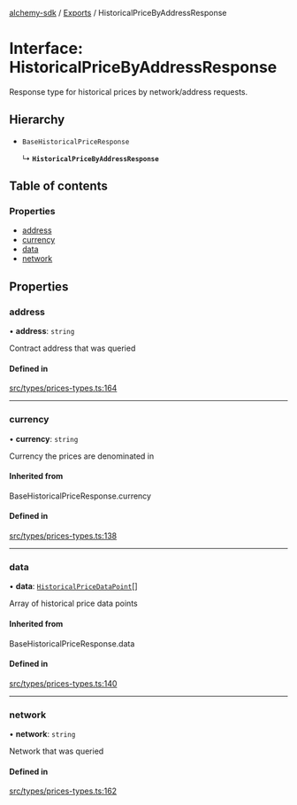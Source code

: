 [alchemy-sdk](../README.md) / [Exports](../modules.md) / HistoricalPriceByAddressResponse

# Interface: HistoricalPriceByAddressResponse

Response type for historical prices by network/address requests.

## Hierarchy

- `BaseHistoricalPriceResponse`

  ↳ **`HistoricalPriceByAddressResponse`**

## Table of contents

### Properties

- [address](HistoricalPriceByAddressResponse.md#address)
- [currency](HistoricalPriceByAddressResponse.md#currency)
- [data](HistoricalPriceByAddressResponse.md#data)
- [network](HistoricalPriceByAddressResponse.md#network)

## Properties

### address

• **address**: `string`

Contract address that was queried

#### Defined in

[src/types/prices-types.ts:164](https://github.com/alchemyplatform/alchemy-sdk-js/blob/8f119ad1/src/types/prices-types.ts#L164)

___

### currency

• **currency**: `string`

Currency the prices are denominated in

#### Inherited from

BaseHistoricalPriceResponse.currency

#### Defined in

[src/types/prices-types.ts:138](https://github.com/alchemyplatform/alchemy-sdk-js/blob/8f119ad1/src/types/prices-types.ts#L138)

___

### data

• **data**: [`HistoricalPriceDataPoint`](HistoricalPriceDataPoint.md)[]

Array of historical price data points

#### Inherited from

BaseHistoricalPriceResponse.data

#### Defined in

[src/types/prices-types.ts:140](https://github.com/alchemyplatform/alchemy-sdk-js/blob/8f119ad1/src/types/prices-types.ts#L140)

___

### network

• **network**: `string`

Network that was queried

#### Defined in

[src/types/prices-types.ts:162](https://github.com/alchemyplatform/alchemy-sdk-js/blob/8f119ad1/src/types/prices-types.ts#L162)
